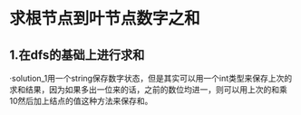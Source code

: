 # 求根节点到叶节点数字之和
## 1.在dfs的基础上进行求和
·solution_1用一个string保存数字状态，但是其实可以用一个int类型来保存上次的求和结果，因为如果多出一位来的话，之前的数位均进一，则可以用上次的和乘10然后加上结点的值这种方法来保存和。